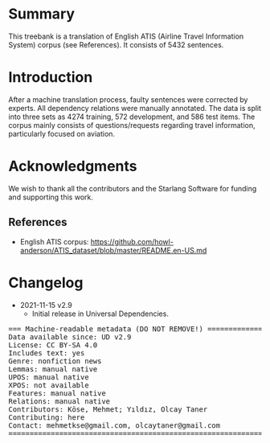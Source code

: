 # Summary

This treebank is a translation of English ATIS (Airline Travel Information System) corpus (see References). It consists of 5432 sentences.


# Introduction

After a machine translation process, faulty sentences were corrected by experts. All dependency relations were manually annotated. The data is split into three sets as 4274 training, 572 development, and 586 test items. The corpus mainly consists of questions/requests regarding travel information, particularly focused on aviation. 


# Acknowledgments

We wish to thank all the contributors and the Starlang Software for funding and supporting this work.


## References

* English ATIS corpus: https://github.com/howl-anderson/ATIS_dataset/blob/master/README.en-US.md


# Changelog

* 2021-11-15 v2.9
  * Initial release in Universal Dependencies.


<pre>
=== Machine-readable metadata (DO NOT REMOVE!) ================================
Data available since: UD v2.9
License: CC BY-SA 4.0
Includes text: yes
Genre: nonfiction news
Lemmas: manual native
UPOS: manual native
XPOS: not available
Features: manual native
Relations: manual native
Contributors: Köse, Mehmet; Yıldız, Olcay Taner
Contributing: here
Contact: mehmetkse@gmail.com, olcaytaner@gmail.com 
===============================================================================
</pre>
